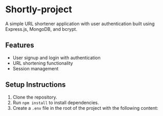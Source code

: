 # Shortly-project

A simple URL shortener application with user authentication built using Express.js, MongoDB, and bcrypt.

## Features
- User signup and login with authentication
- URL shortening functionality
- Session management

## Setup Instructions
1. Clone the repository.
2. Run `npm install` to install dependencies.
3. Create a `.env` file in the root of the project with the following content:

